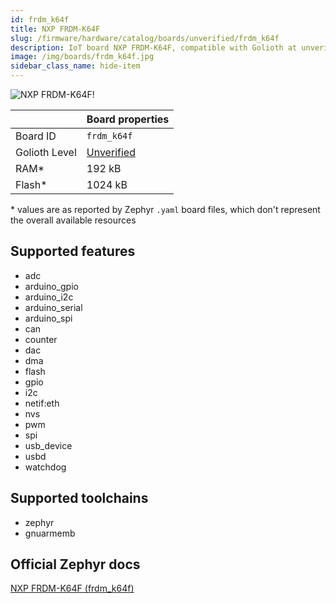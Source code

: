 ```yaml
---
id: frdm_k64f
title: NXP FRDM-K64F
slug: /firmware/hardware/catalog/boards/unverified/frdm_k64f
description: IoT board NXP FRDM-K64F, compatible with Golioth at unverified level.
image: /img/boards/frdm_k64f.jpg
sidebar_class_name: hide-item
---
```


[//]: # (This is an auto-generated file, do not edit! Changes to it will be lost upon re-generation)

![NXP FRDM-K64F!](/img/boards/frdm_k64f.jpg "NXP FRDM-K64F")

|                | Board properties     |
| -------------  | -------------------- |
| Board ID       | `frdm_k64f` |
| Golioth Level  | [Unverified](/firmware/hardware#unverified-boards) |
| RAM*           | 192 kB |
| Flash*         | 1024 kB |

\* values are as reported by Zephyr `.yaml` board files, which don't represent the overall available resources



## Supported features

* adc
* arduino_gpio
* arduino_i2c
* arduino_serial
* arduino_spi
* can
* counter
* dac
* dma
* flash
* gpio
* i2c
* netif:eth
* nvs
* pwm
* spi
* usb_device
* usbd
* watchdog

## Supported toolchains

* zephyr
* gnuarmemb

## Official Zephyr docs

[NXP FRDM-K64F (frdm_k64f)](https://docs.zephyrproject.org/latest/boards/nxp/frdm_k64f/doc/index.html)
